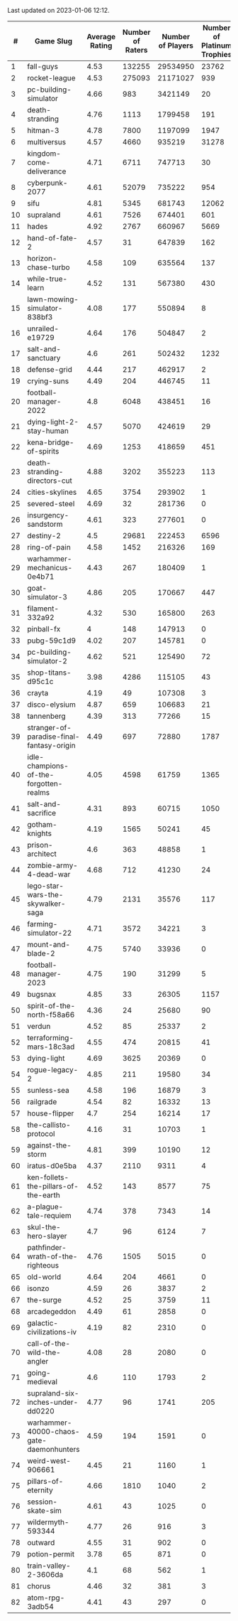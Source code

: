 Last updated on 2023-01-06 12:12.


|#|Game Slug|Average Rating|Number of Raters|Number of Players|Number of Platinum Trophies|Max Rarity (%)|
|---|---|---|---|---|---|---|
|1|fall-guys|4.53|132255|29534950|23762|8|
|2|rocket-league|4.53|275093|21171027|939|77|
|3|pc-building-simulator|4.66|983|3421149|20|48|
|4|death-stranding|4.76|1113|1799458|191|91|
|5|hitman-3|4.78|7800|1197099|1947|47|
|6|multiversus|4.57|4660|935219|31278|76|
|7|kingdom-come-deliverance|4.71|6711|747713|30|30|
|8|cyberpunk-2077|4.61|52079|735222|954|65|
|9|sifu|4.81|5345|681743|12062|96|
|10|supraland|4.61|7526|674401|601|99|
|11|hades|4.92|2767|660967|5669|89|
|12|hand-of-fate-2|4.57|31|647839|162|72|
|13|horizon-chase-turbo|4.58|109|635564|137|88|
|14|while-true-learn|4.52|131|567380|430|93|
|15|lawn-mowing-simulator-838bf3|4.08|177|550894|8|85|
|16|unrailed-e19729|4.64|176|504847|2|8|
|17|salt-and-sanctuary|4.6|261|502432|1232|83|
|18|defense-grid|4.44|217|462917|2|80|
|19|crying-suns|4.49|204|446745|11|66|
|20|football-manager-2022|4.8|6048|438451|16|49|
|21|dying-light-2-stay-human|4.57|5070|424619|29|6|
|22|kena-bridge-of-spirits|4.69|1253|418659|451|94|
|23|death-stranding-directors-cut|4.88|3202|355223|113|90|
|24|cities-skylines|4.65|3754|293902|1|72|
|25|severed-steel|4.69|32|281736|0|0.7|
|26|insurgency-sandstorm|4.61|323|277601|0|6|
|27|destiny-2|4.5|29681|222453|6596|94|
|28|ring-of-pain|4.58|1452|216326|169|96|
|29|warhammer-mechanicus-0e4b71|4.43|267|180409|1|25|
|30|goat-simulator-3|4.86|205|170667|447|91|
|31|filament-332a92|4.32|530|165800|263|93|
|32|pinball-fx|4|148|147913|0|85|
|33|pubg-59c1d9|4.02|207|145781|0|73|
|34|pc-building-simulator-2|4.62|521|125490|72|74|
|35|shop-titans-d95c1c|3.98|4286|115105|43|97|
|36|crayta|4.19|49|107308|3|23|
|37|disco-elysium|4.87|659|106683|21|28|
|38|tannenberg|4.39|313|77266|15|88|
|39|stranger-of-paradise-final-fantasy-origin|4.49|697|72880|1787|98|
|40|idle-champions-of-the-forgotten-realms|4.05|4598|61759|1365|2|
|41|salt-and-sacrifice|4.31|893|60715|1050|91|
|42|gotham-knights|4.19|1565|50241|45|24|
|43|prison-architect|4.6|363|48858|1|30|
|44|zombie-army-4-dead-war|4.68|712|41230|24|67|
|45|lego-star-wars-the-skywalker-saga|4.79|2131|35576|117|97|
|46|farming-simulator-22|4.71|3572|34221|3|77|
|47|mount-and-blade-2|4.75|5740|33936|0|23|
|48|football-manager-2023|4.75|190|31299|5|80|
|49|bugsnax|4.85|33|26305|1157|97|
|50|spirit-of-the-north-f58a66|4.36|24|25680|90|64|
|51|verdun|4.52|85|25337|2|76|
|52|terraforming-mars-18c3ad|4.55|474|20815|41|46|
|53|dying-light|4.69|3625|20369|0|95|
|54|rogue-legacy-2|4.85|211|19580|34|3|
|55|sunless-sea|4.58|196|16879|3|36|
|56|railgrade|4.54|82|16332|13|98|
|57|house-flipper|4.7|254|16214|17|94|
|58|the-callisto-protocol|4.16|31|10703|1|93|
|59|against-the-storm|4.81|399|10190|12|35|
|60|iratus-d0e5ba|4.37|2110|9311|4|85|
|61|ken-follets-the-pillars-of-the-earth|4.52|143|8577|75|45|
|62|a-plague-tale-requiem|4.74|378|7343|14|91|
|63|skul-the-hero-slayer|4.7|96|6124|7|96|
|64|pathfinder-wrath-of-the-righteous|4.76|1505|5015|0|49|
|65|old-world|4.64|204|4661|0|83|
|66|isonzo|4.59|26|3837|2|58|
|67|the-surge|4.52|25|3759|11|94|
|68|arcadegeddon|4.49|61|2858|0|91|
|69|galactic-civilizations-iv|4.19|82|2310|0|79|
|70|call-of-the-wild-the-angler|4.08|28|2080|0|59|
|71|going-medieval|4.6|110|1793|2|66|
|72|supraland-six-inches-under-dd0220|4.77|96|1741|205|99|
|73|warhammer-40000-chaos-gate-daemonhunters|4.59|194|1591|0|75|
|74|weird-west-906661|4.45|21|1160|1|85|
|75|pillars-of-eternity|4.66|1810|1040|2|81|
|76|session-skate-sim|4.61|43|1025|0|26|
|77|wildermyth-593344|4.77|26|916|3|14|
|78|outward|4.55|31|902|0|72|
|79|potion-permit|3.78|65|871|0|98|
|80|train-valley-2-3606da|4.1|68|562|1|89|
|81|chorus|4.46|32|381|3|86|
|82|atom-rpg-3adb54|4.41|43|297|0|97|
